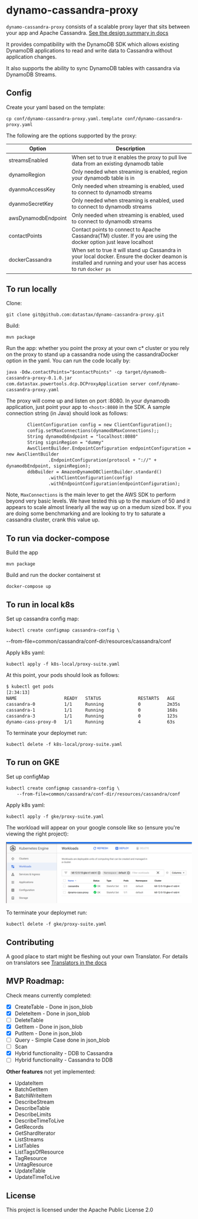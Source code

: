 # dynamo-cassandra-proxy

`dynamo-cassandra-proxy` consists of a scalable proxy layer that sits between your app and Apache Cassandra. [See the design summary in docs](docs/Summary.md)

It provides compatibility with the DynamoDB SDK which allows existing DynamoDB applications to read and write data to Cassandra without application changes.

It also supports the ability to sync DynamoDB tables with cassandra via DynamoDB Streams.

## Config

Create your yaml based on the template:

    cp conf/dynamo-cassandra-proxy.yaml.template conf/dynamo-cassandra-proxy.yaml

The following are the options supported by the proxy:

| Option | Description|
| ------ | ---------- |
|streamsEnabled| When set to true it enables the proxy to pull live data from an existing dynamodb table| 
|dynamoRegion| Only needed when streaming is enabled, region your dynamodb table is in |
|dyanmoAccessKey| Only needed when streaming is enabled, used to connect to dynamodb streams|
|dyanmoSecretKey| Only needed when streaming is enabled, used to connect to dynamodb streams|
|awsDynamodbEndpoint| Only needed when streaming is enabled, used to connect to dynamodb streams|
|contactPoints| Contact points to connect to Apache Cassandra(TM) cluster. If you are using the docker option just leave localhost|
|dockerCassandra| When set to true it will stand up Cassandra in your local docker. Ensure the docker deamon is installed and running and your user has access to run `docker ps`|


## To run locally

Clone:

    git clone git@github.com:datastax/dynamo-cassandra-proxy.git

Build:

    mvn package

Run the app: whether you point the proxy at your own c* cluster or you rely on the proxy to stand up a cassandra node using the cassandraDocker option in the yaml. You can run the code locally by:

    java -Ddw.contactPoints="$contactPoints" -cp target/dynamodb-cassandra-proxy-0.1.0.jar com.datastax.powertools.dcp.DCProxyApplication server conf/dynamo-cassandra-proxy.yaml

The proxy will come up and listen on port :8080. In your dynamodb application, just point your app to `<host>:8080` in the SDK. A sample connection string (in Java) should look as follows:

            ClientConfiguration config = new ClientConfiguration();
            config.setMaxConnections(dynamodbMaxConnections);;
            String dynamodbEndpoint = "localhost:8080"
            String signinRegion = "dummy"
            AwsClientBuilder.EndpointConfiguration endpointConfiguration = new AwsClientBuilder
                    .EndpointConfiguration(protocol + "://" + dynamodbEndpoint, signinRegion);
            ddbBuilder = AmazonDynamoDBClientBuilder.standard()
                    .withClientConfiguration(config)
                    .withEndpointConfiguration(endpointConfiguration);


Note, `MaxConnections` is the main lever to get the AWS SDK to perform beyond very basic levels. We have tested this up to the maxium of 50 and it appears to scale almost linearly all the way up on a medum sized box. If you are doing some benchmarking and are looking to try to saturate a cassandra cluster, crank this value up.

## To run via docker-compose

Build the app

    mvn package
    
Build and run the docker containerst st
    
    docker-compose up


## To run in local k8s

Set up cassandra config map:

    kubectl create configmap cassandra-config \
--from-file=common/cassandra/conf-dir/resources/cassandra/conf 

Apply k8s yaml:

    kubectl apply -f k8s-local/proxy-suite.yaml 

At this point, your pods should look as follows:

```
$ kubectl get pods                                                                                     [2:34:13]
NAME                  READY   STATUS              RESTARTS   AGE
cassandra-0           1/1     Running             0          2m35s
cassandra-1           1/1     Running             0          168s
cassandra-3           1/1     Running             0          123s
dynamo-cass-proxy-0   1/1     Running             4          63s
```

To terminate your deploymet run:

    kubectl delete -f k8s-local/proxy-suite.yaml 

## To run on GKE

Set up configMap

    kubectl create configmap cassandra-config \
        --from-file=common/cassandra/conf-dir/resources/cassandra/conf

Apply k8s yaml:

    kubectl apply -f gke/proxy-suite.yaml 

The workload will appear on your google console like so (ensure you're viewing the right project):

![gke](docs/images/gke.png)

To terminate your deploymet run:

    kubectl delete -f gke/proxy-suite.yaml 


## Contributing

A good place to start might be fleshing out your own Translator.
For details on translators see [Translators in the docs](docs/Translators.md)

## MVP Roadmap:

Check means currently completed:

 - [x] CreateTable - Done in json_blob
 - [x] DeleteItem - Done in json_blob
 - [ ] DeleteTable
 - [x] GetItem - Done in json_blob
 - [x] PutItem - Done in json_blob
 - [ ] Query - Simple Case done in json_blob
 - [ ] Scan
 - [x] Hybrid functionality - DDB to Cassandra
 - [ ] Hybrid functionality - Cassandra to DDB

**Other features** not yet implemented:

- UpdateItem
- BatchGetItem
- BatchWriteItem
- DescribeStream
- DescribeTable
- DescribeLimits
- DescribeTimeToLive
- GetRecords
- GetShardIterator
- ListStreams
- ListTables
- ListTagsOfResource
- TagResource
- UntagResource
- UpdateTable
- UpdateTimeToLive

## License
This project is licensed under the Apache Public License 2.0
